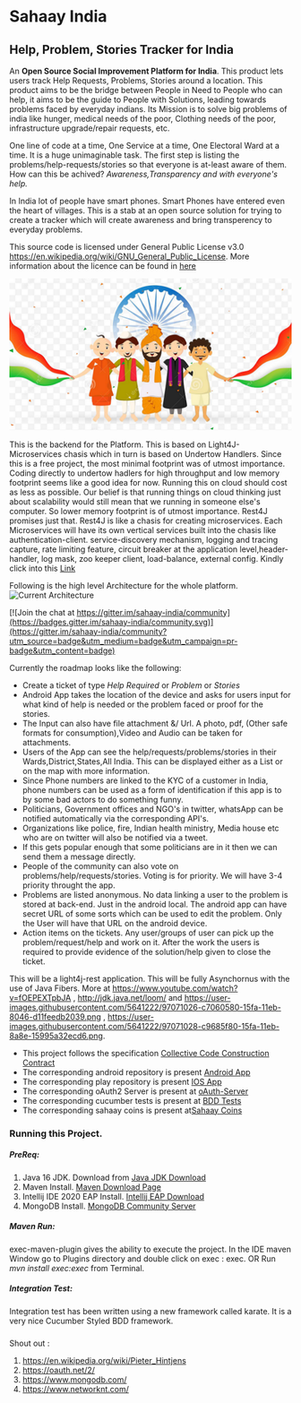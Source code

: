 # Sahaay India
## Help, Problem, Stories Tracker for India
An **Open Source Social Improvement Platform for India**. This product lets users track Help Requests, Problems, Stories around a location. This product aims to be the bridge between People in Need to People who can help, it aims to be the guide to People with Solutions, leading towards problems faced by everyday indians. Its Mission is to solve big problems of india like hunger, medical needs of the poor, Clothing needs of the poor, infrastructure upgrade/repair requests, etc. 

One line of code at a time, One Service at a time, One Electoral Ward at a time. It is a huge unimaginable task. The first step is listing the problems/help-requests/stories so that everyone is at-least aware of them. How can this be achived? *Awareness,Transparency and with everyone's help.*    
  
In India lot of people have smart phones. Smart Phones have entered even the heart of villages. This is a stab at an open source solution for trying to create a tracker which will create awareness and bring transperency to everyday problems.  

This source code is licensed under General Public License v3.0 https://en.wikipedia.org/wiki/GNU_General_Public_License. More information about the licence can be found in [here](License.txt) 

![Sahaay-India](./src/main/resources/images/india.png)

This is the backend for the Platform. This is based on Light4J-Microservices chasis which in turn is based on Undertow Handlers. 
Since this is a free project, the most minimal footprint was of utmost importance. Coding directly to undertow hadlers for high throughput and
 low memory footprint seems like a good idea for now. Running this on cloud should cost as less as possible. Our belief is that running things on cloud thinking just about scalability would still mean that we running in someone else's computer. 
 So lower memory footprint is of utmost importance. Rest4J promises just that. Rest4J is like a chasis for creating microservices. Each Microservices will have its own vertical services built into the chasis like authentication-client. service-discovery mechanism, logging and tracing capture, rate limiting feature,
 circuit breaker at the application level,header-handler, log mask, zoo keeper client, load-balance, external config. Kindly click into this [Link](https://doc.networknt.com/concern/)
 
Following is the high level Architecture for the whole platform.
![Current Architecture](https://user-images.githubusercontent.com/5641222/91639495-a2dfdb00-ea34-11ea-8acd-82c81167118f.png)

[![Join the chat at https://gitter.im/sahaay-india/community](https://badges.gitter.im/sahaay-india/community.svg)](https://gitter.im/sahaay-india/community?utm_source=badge&utm_medium=badge&utm_campaign=pr-badge&utm_content=badge)

Currently the roadmap looks like the following:
* Create a ticket of type *Help Required* or *Problem* or *Stories*
* Android App takes the location of the device and asks for users input for what kind of help is needed or the problem faced or proof for the stories.
* The Input can also have file attachment &/ Url. A photo, pdf, (Other safe formats for consumption),Video and Audio can be taken for attachments.
* Users of the App can see the help/requests/problems/stories in their Wards,District,States,All India. This can be displayed either as a List or on the map with more information.
* Since Phone numbers are linked to the KYC of a customer in India, phone numbers can be used as a form of identification if this app is to by some bad actors to do something funny.
* Politicians, Government offices and NGO's in twitter, whatsApp can be notified automatically via the corresponding API's.
* Organizations like police, fire, Indian health ministry, Media house etc who are on twitter will also be notified via a tweet.
* If this gets popular enough that some politicians are in it then we can send them a message directly.
* People of the community can also vote on problems/help/requests/stories. Voting is for priority. We will have 3-4 priority throught the app.
* Problems are listed anonymous. No data linking a user to the problem is stored at back-end. Just in the android local. The android app can have secret URL of some sorts which can be used to edit the problem. Only the User will have that URL on the android device. 
* Action items on the tickets. Any user/groups of user can pick up the problem/request/help and work on it. After the work the users is required to provide evidence of the solution/help given to close the ticket.

This will be a light4j-rest application. This will be fully Asynchornus with the use of Java Fibers. More at https://www.youtube.com/watch?v=fOEPEXTpbJA , http://jdk.java.net/loom/ and https://user-images.githubusercontent.com/5641222/97071026-c7060580-15fa-11eb-8046-d11feedb2039.png , https://user-images.githubusercontent.com/5641222/97071028-c9685f80-15fa-11eb-8a8e-15995a32ecd6.png. 

* This project follows the specification [Collective Code Construction Contract](https://rfc.zeromq.org/spec/42/)
* The corresponding android repository is present [Android App](https://github.com/sunil-kavali/sahaay-android)
* The corresponding play repository is present [IOS App](https://github.com/Ekshunya-India/sahaay-ios)
* The corresponding oAuth2 Server is present at [oAuth-Server](https://github.com/Ekshunya-India/sahaay-security)
* The corresponding cucumber tests is present at [BDD Tests](https://github.com/Ekshunya-India/sahaay-bdd)
* The corresponding sahaay coins is present at[Sahaay Coins](https://github.com/Ekshunya-India/sahaay-coins)

### Running this Project.
##### PreReq:
1. Java 16 JDK. Download from [Java JDK Download](https://jdk.java.net/16/)
1. Maven Install. [Maven Download Page](http://maven.apache.org/download.cgi#)
1. Intellij IDE 2020 EAP Install. [Intellij EAP Download](https://www.jetbrains.com/idea/nextversion/#section=mac)
1. MongoDB Install. [MongoDB Community Server](https://www.mongodb.com/try/download/community)

##### Maven Run:
exec-maven-plugin gives the ability to execute the project. In the IDE maven Window go to Plugins
directory and double click on exec : exec.
                        OR
Run *mvn install exec:exec* from Terminal. 

##### Integration Test:
Integration test has been written using a new framework called karate. It is a very nice Cucumber Styled BDD framework.

##### 

Shout out : 
1. https://en.wikipedia.org/wiki/Pieter_Hintjens
1. https://oauth.net/2/
1. https://www.mongodb.com/
1. https://www.networknt.com/